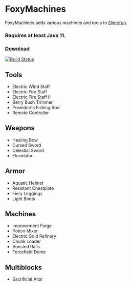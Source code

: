 # FoxyMachines
FoxyMachines adds various machines and tools to [Slimefun](https://github.com/Slimefun/Slimefun4).

### Requires at least Java 11.


### [Download](https://thebusybiscuit.github.io/builds/GallowsDove/FoxyMachines/master/)
[![Build Status](https://thebusybiscuit.github.io/builds/GallowsDove/FoxyMachines/master/badge.svg)](https://thebusybiscuit.github.io/builds/GallowsDove/FoxyMachines/master)

## Tools
* Electric Wind Staff
* Electric Fire Staff
* Electric Fire Staff II
* Berry Bush Trimmer
* Poseidon's Fishing Rod
* Remote Controller
## Weapons
* Healing Bow
* Cursed Sword
* Celestial Sword
* Elucidator
## Armor
* Aquatic Helmet
* Resistant Chestplate
* Fiery Leggings
* Light Boots
## Machines
* Improvement Forge
* Potion Mixer
* Electric Gold Refinery
* Chunk Loader
* Boosted Rails
* Forcefield Dome
## Multiblocks
* Sacrificial Altar
